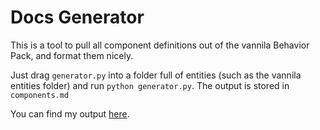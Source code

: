 # Docs Generator

This is a tool to pull all component definitions out of the vannila Behavior Pack, and format them nicely.

Just drag `generator.py` into a folder full of entities (such as the vannila entities folder) and run `python generator.py`. The output is stored in `components.md`

You can find my output [here](../../knowledge/vannila_components/).
